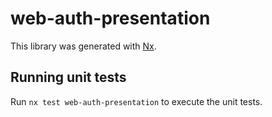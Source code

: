 # web-auth-presentation

This library was generated with [Nx](https://nx.dev).

## Running unit tests

Run `nx test web-auth-presentation` to execute the unit tests.
